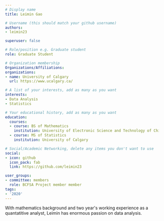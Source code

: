 ```yaml
---
# Display name
title: Leimin Gao

# Username (this should match your github username)
authors:
- leimin23

superuser: false

# Role/position e.g. Graduate student
role: Graduate Student

# Organization membership
Organizations/Affiliations:
organizations:
- name: University of Calgary
  url: https://www.ucalgary.ca/

# A list of your interests, add as many as you want
interests:
- Data Analysis
- Statistics

# Your educational history, add as many as you want
education:
  courses:
  - course: BS of Mathematics
    institution: University of Electronic Science and Technology of China
  - course: MS of Statistics
    institution: University of Calgary

# Social/Academic Networking, delete any items you don't want to use
social:
- icon: github
  icon_pack: fab
  link: https://github.com/leimin23

user_groups:
- committee: members
  role: BCFSA Project member member
tags:
- '2020'
---
```

With mathematics background and two year's working experience as a quantatitive analyst, Leimin has enormous passion on data analysis.
